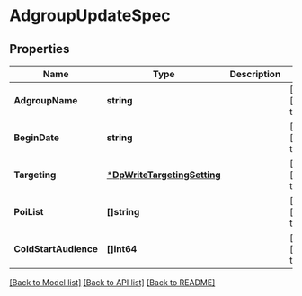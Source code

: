 # AdgroupUpdateSpec

## Properties
Name | Type | Description | Notes
------------ | ------------- | ------------- | -------------
**AdgroupName** | **string** |  | [optional] [default to null]
**BeginDate** | **string** |  | [optional] [default to null]
**Targeting** | [***DpWriteTargetingSetting**](dp_write_targeting_setting.md) |  | [optional] [default to null]
**PoiList** | **[]string** |  | [optional] [default to null]
**ColdStartAudience** | **[]int64** |  | [optional] [default to null]

[[Back to Model list]](../README.md#documentation-for-models) [[Back to API list]](../README.md#documentation-for-api-endpoints) [[Back to README]](../README.md)


